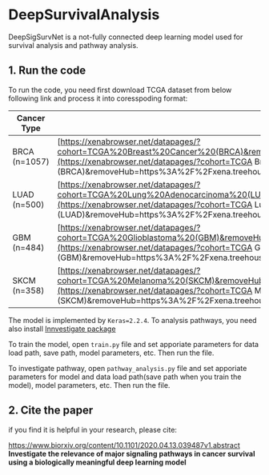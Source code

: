 # DeepSurvivalAnalysis

DeepSigSurvNet  is a not-fully connected deep learning model used for survival analysis and pathway analysis.

## 1. Run the code

To run the code, you need first download TCGA dataset from below following link and process it into coresspoding format:

| **Cancer Type** | **URLs**                                                     |
| --------------- | ------------------------------------------------------------ |
| BRCA  (n=1057)  | [https://xenabrowser.net/datapages/?cohort=TCGA%20Breast%20Cancer%20(BRCA)&removeHub=https%3A%2F%2Fxena.treehouse.gi.ucsc.edu%3A443](https://xenabrowser.net/datapages/?cohort=TCGA Breast Cancer (BRCA)&removeHub=https%3A%2F%2Fxena.treehouse.gi.ucsc.edu%3A443) |
| LUAD  (n=500)   | [https://xenabrowser.net/datapages/?cohort=TCGA%20Lung%20Adenocarcinoma%20(LUAD)&removeHub=https%3A%2F%2Fxena.treehouse.gi.ucsc.edu%3A443](https://xenabrowser.net/datapages/?cohort=TCGA Lung Adenocarcinoma (LUAD)&removeHub=https%3A%2F%2Fxena.treehouse.gi.ucsc.edu%3A443) |
| GBM  (n=484)    | [https://xenabrowser.net/datapages/?cohort=TCGA%20Glioblastoma%20(GBM)&removeHub=https%3A%2F%2Fxena.treehouse.gi.ucsc.edu%3A443](https://xenabrowser.net/datapages/?cohort=TCGA Glioblastoma (GBM)&removeHub=https%3A%2F%2Fxena.treehouse.gi.ucsc.edu%3A443) |
| SKCM  (n=358)   | [https://xenabrowser.net/datapages/?cohort=TCGA%20Melanoma%20(SKCM)&removeHub=https%3A%2F%2Fxena.treehouse.gi.ucsc.edu%3A443](https://xenabrowser.net/datapages/?cohort=TCGA Melanoma (SKCM)&removeHub=https%3A%2F%2Fxena.treehouse.gi.ucsc.edu%3A443) |

The model is implemented by `Keras=2.2.4`. To analysis pathways, you need also install [Innvestigate package](https://github.com/albermax/innvestigate) 

To train the model, open `train.py` file and set apporiate parameters for data load path, save path, model parameters, etc. Then run the file.

To investigate pathway, open `pathway_analysis.py` file and set apporiate parameters for model and data load path(save path when you train the model), model parameters, etc. Then run the file.

## 2. Cite the paper

if you find it is helpful in your research, please cite:

https://www.biorxiv.org/content/10.1101/2020.04.13.039487v1.abstract **Investigate the relevance of major signaling pathways in cancer survival using a biologically meaningful deep learning model**

